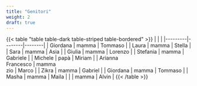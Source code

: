 ```yaml
---
title: "Genitori"
weight: 2
draft: true
---
```


{{< table "table table-dark table-striped table-bordered" >}}
| | |
|---------|--------|--------|
| Giordana | mamma | Tommaso |
| Laura | mamma | Stella |
| Sara | mamma | Asia |
| Giulia | mamma | Lorenzo |
| Stefania | mamma | Gabriele |
| Michele | papà | Miriam |
| Arianna <br/> Francesco | mamma <br/> zio | Marco |
| Zikra | mamma | Gabriel |
| Giordana | mamma | Tommaso |
| Masha | mamma | Maila |
|  | mamma | Alvin |
{{< /table >}}
